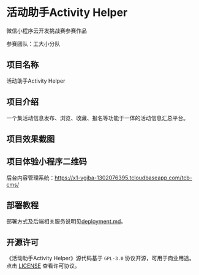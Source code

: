 # 活动助手Activity Helper

微信小程序云开发挑战赛参赛作品

参赛团队：工大小分队

## 项目名称

活动助手Activity Helper

## 项目介绍

一个集活动信息发布、浏览、收藏、报名等功能于一体的活动信息汇总平台。

## 项目效果截图



## 项目体验小程序二维码



后台内容管理系统：https://x1-vgiba-1302076395.tcloudbaseapp.com/tcb-cms/

## 部署教程

部署方式及后端相关服务说明见[deployment.md](./deployment.md)。

## 开源许可

《活动助手Activity Helper》源代码基于 `GPL-3.0` 协议开源，可用于商业用途。点击 [LICENSE](./LICENSE) 查看许可协议。
